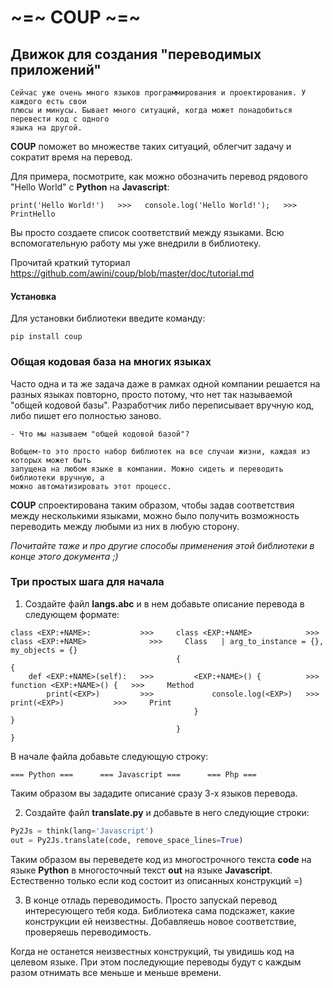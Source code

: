 # ~=~ COUP ~=~
## Движок для создания "переводимых приложений"

    Сейчас уже очень много языков программирования и проектирования. У каждого есть свои
    плюсы и минусы. Бывает много ситуаций, когда может понадобиться перевести код с одного
    языка на другой.

**COUP** поможет во множестве таких ситуаций, облегчит задачу и сократит время
на перевод.

Для примера, посмотрите, как можно обозначить перевод рядового "Hello World" c **Python** на **Javascript**:
```
print('Hello World!')   >>>   console.log('Hello World!');   >>>   PrintHello
```
Вы просто создаете список соответствий между языками. Всю вспомогательную работу мы уже
внедрили в библиотеку.

Прочитай краткий туториал https://github.com/awini/coup/blob/master/doc/tutorial.md

#### Установка

Для установки библиотеки введите команду:
```
pip install coup
```

### Общая кодовая база на многих языках

Часто одна и та же задача даже в рамках одной компании решается на разных языках повторно,
просто потому, что нет так называемой "общей кодовой базы". Разработчик либо переписывает вручную
код, либо пишет его полностью заново.

    - Что мы называем "общей кодовой базой"?

    Вобщем-то это просто набор библиотек на все случаи жизни, каждая из которых может быть
    запущена на любом языке в компании. Можно сидеть и переводить библиотеки вручную, а
    можно автоматизировать этот процесс.

**COUP** спроектирована таким образом, чтобы задав соответствия между несколькими языками,
можно было получить возможность переводить между любыми из них в любую сторону.

*Почитайте таже и про другие способы применения этой библиотеки в конце этого документа ;)*

### Три простых шага для начала

1. Создайте файл **langs.abc** и в нем добавьте описание перевода в следующем формате:
```
class <EXP:+NAME>:           >>>     class <EXP:+NAME>            >>>     class <EXP:+NAME>              >>>     Class   | arg_to_instance = {}, my_objects = {}
                                     {                                    {
    def <EXP:+NAME>(self):   >>>         <EXP:+NAME>() {          >>>         function <EXP:+NAME>() {   >>>     Method
        print(<EXP>)         >>>             console.log(<EXP>)   >>>             print(<EXP>)           >>>     Print
                                         }                                    }
                                     }                                    }
```
В начале файла добавьте следующую строку:
```
=== Python ===      === Javascript ===      === Php ===
```
Таким образом вы зададите описание сразу 3-х языков перевода.

2. Создайте файл **translate.py** и добавьте в него следующие строки:
```Python
Py2Js = think(lang='Javascript')
out = Py2Js.translate(code, remove_space_lines=True)
```
Таким образом вы переведете код из многострочного текста **code** на языке **Python** в многосточный текст **out** на языке **Javascript**. Естественно только если код состоит из описанных конструкций =)


3. В конце отладь переводимость. Просто запускай перевод интересующего тебя кода. Библиотека сама подскажет, какие конструкции ей неизвестны. Добавляешь новое соответствие, проверяешь переводимость.

Когда не останется неизвестных конструкций, ты увидишь код на целевом языке. При этом последующие переводы будут с каждым разом отнимать все меньше и меньше времени.

